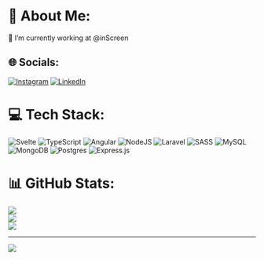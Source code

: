 # 💫 About Me:
🔭 I’m currently working at @inScreen<br>


## 🌐 Socials:
[![Instagram](https://img.shields.io/badge/Instagram-%23E4405F.svg?logo=Instagram&logoColor=white)](https://instagram.com/andres_cera) [![LinkedIn](https://img.shields.io/badge/LinkedIn-%230077B5.svg?logo=linkedin&logoColor=white)](https://linkedin.com/in/andres-cera) 

# 💻 Tech Stack:
![Svelte](https://img.shields.io/badge/svelte-%23f1413d.svg?style=flat-square&logo=svelte&logoColor=white) ![TypeScript](https://img.shields.io/badge/typescript-%23007ACC.svg?style=flat-square&logo=typescript&logoColor=white) ![Angular](https://img.shields.io/badge/angular-%23DD0031.svg?style=flat-square&logo=angular&logoColor=white) ![NodeJS](https://img.shields.io/badge/node.js-6DA55F?style=flat-square&logo=node.js&logoColor=white) ![Laravel](https://img.shields.io/badge/laravel-%23FF2D20.svg?style=flat-square&logo=laravel&logoColor=white) ![SASS](https://img.shields.io/badge/SASS-hotpink.svg?style=flat-square&logo=SASS&logoColor=white) ![MySQL](https://img.shields.io/badge/mysql-%2300f.svg?style=flat-square&logo=mysql&logoColor=white) ![MongoDB](https://img.shields.io/badge/MongoDB-%234ea94b.svg?style=flat-square&logo=mongodb&logoColor=white) ![Postgres](https://img.shields.io/badge/postgres-%23316192.svg?style=flat-square&logo=postgresql&logoColor=white) ![Express.js](https://img.shields.io/badge/express.js-%23404d59.svg?style=flat-square&logo=express&logoColor=%2361DAFB)
# 📊 GitHub Stats:
![](https://github-readme-stats.vercel.app/api?username=andrescera&theme=dark&hide_border=true&include_all_commits=true&count_private=true)<br/>
![](https://github-readme-streak-stats.herokuapp.com/?user=andrescera&theme=dark&hide_border=true)<br/>
![](https://github-readme-stats.vercel.app/api/top-langs/?username=andrescera&theme=dark&hide_border=true&include_all_commits=true&count_private=true&layout=compact)

---
[![](https://visitcount.itsvg.in/api?id=andrescera&icon=0&color=0)](https://visitcount.itsvg.in)

<!-- Proudly created with GPRM ( https://gprm.itsvg.in ) -->
